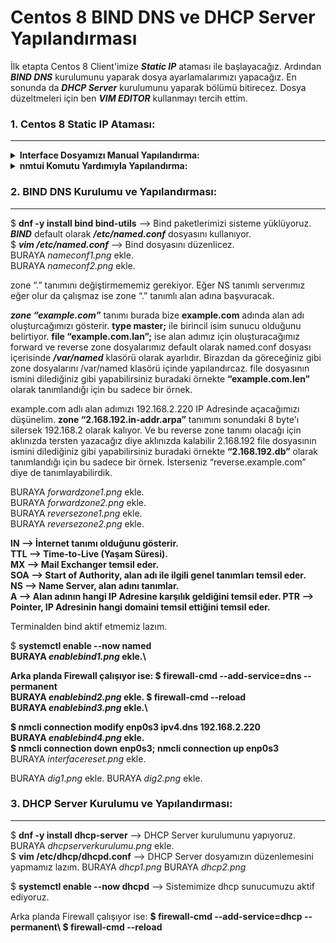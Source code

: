 # Centos 8 BIND DNS ve DHCP Server Yapılandırması

İlk etapta Centos 8 Client'imize ***Static IP*** ataması ile başlayacağız. Ardından ***BIND DNS*** kurulumunu yaparak dosya ayarlamalarımızı yapacağız. En sonunda da ***DHCP Server*** kurulumunu yaparak bölümü bitirecez. Dosya düzeltmeleri için ben ***VIM EDITOR*** kullanmayı tercih ettim.


### 1. Centos 8 Static IP Ataması:
---

<details>
  
  <b><summary> Interface Dosyamızı Manual Yapılandırma: </summary></b>
  
  $ <b>ip a</b> komutunu kullanarak <b><i>Network Interface'lerimizi</i></b> görüntülüyoruz.\
  BURAYA <i>ipacommend.png</i> ekle.\
  Ben Interface olarak <b><i>enp0s3</i></b> kullanıyorum. Şimdi <b><i>/etc/sysconfig/network-script/ifcfg-enp0s3</b></i> komutu ile Interface ayarlarımı düzenlicem.\
  BURAYA <i>interfaceayarlari.png</i> ekle.\
  İlk kurulumda <b><i>BOOTPROTO</b></i> default olarak dhcp geliyor. Biz onu none ile değiştiriyoruz. Ayrıca <b><i>IPADDR, PREFIX, GATEWAY, DNS1</b></i> değişkenlerimizi manual olarak eklememiz lazım.\
  $ <b>nmcli connection down enp0s3; nmcli connection up enp0s3</b> --> Bu komut yardımı ile interface yeniden başlat yapıyoruz.\
  $ <b>ip a</b> komutu ile tekrardan istediğimiz IP Adresine ayarladı mı diye kontrol ediyoruz.
  
</details>

<details>
  
  <b><summary> nmtui Komutu Yardımıyla Yapılandırma: </summary></b>
  $ <b>nmtui</b>\
  BURAYA <i>nmtui1.png</i> ekle.\
  <b><i>Edit a connection</b></i> giriş yapalım.\
  BURAYA <i>nmtui2.png</i> ekle.\
  Gelen pencerede <b><i>Edit</b></i> seçeneğini seçelim.\
  BURAYA <i>nmtui3.png</i> ekle.\
  Ardından OK ile burdan çıkış yapalım.\
  $ <b><i>sudo nmcli connection down enp1s0 && sudo nmcli connection up enp1s0</b></i> --> Komutu ile modem interface yeniden başlat yapıyoruz.\
  $ <b>ip a</b> komutu ile değişiklikler kaydedilmiş mi diye kontrol ediyoruz.
  
</details>

### 2. BIND DNS Kurulumu ve Yapılandırması:
---
$ <b>dnf -y install bind bind-utils</b> --> Bind paketlerimizi sisteme yüklüyoruz.\
<b><i>BIND</b></i> default olarak <b><i>/etc/named.conf</b></i> dosyasını kullanıyor.\
$ <b><i>vim /etc/named.conf</b></i> --> Bind dosyasını düzenlicez.\
BURAYA <i>nameconf1.png</i> ekle.\
BURAYA <i>nameconf2.png</i> ekle.

zone “.” tanımını değiştirmememiz gerekiyor. Eğer NS tanımlı serverımız eğer olur da çalışmaz ise zone “.” tanımlı alan adına başvuracak.

<b><i>zone “example.com”</b></i> tanımı burada bize <b>example.com</b> adında alan adı oluşturcağımızı gösterir. <b>type master;</b> ile birincil isim sunucu olduğunu belirtiyor. <b>file “example.com.lan”;</b> ise alan adımız için oluşturacağımız forward ve reverse zone dosyalarımız default olarak named.conf dosyası içerisinde <b><i>/var/named</b></i> klasörü olarak ayarlıdır. Birazdan da göreceğiniz gibi zone dosyalarını /var/named klasörü içinde yapılandırcaz. file dosyasının ismini dilediğiniz gibi yapabilirsiniz buradaki örnekte <b>“example.com.len”</b> olarak tanımlandığı için bu sadece bir örnek.

example.com adlı alan adımızı 192.168.2.220 IP Adresinde açacağımızı düşünelim. <b>zone “2.168.192.in-addr.arpa”</b> tanımını sonundaki 8 byte'ı silersek 192.168.2 olarak kalıyor. Ve bu reverse zone tanımı olacağı için aklınızda tersten yazacağız diye aklınızda kalabilir 2.168.192 file dosyasının ismini dilediğiniz gibi yapabilirsiniz buradaki örnekte <b>“2.168.192.db”</b> olarak tanımlandığı için bu sadece bir örnek. İsterseniz “reverse.example.com” diye de tanımlayabilirdik.

BURAYA <i>forwardzone1.png</i> ekle.\
BURAYA <i>forwardzone2.png</i> ekle.\
BURAYA <i>reversezone1.png</i> ekle.\
BURAYA <i>reversezone2.png</i> ekle.

<b>IN --> İnternet tanımı olduğunu gösterir.\
TTL --> Time-to-Live (Yaşam Süresi).\
MX --> Mail Exchanger temsil eder.\
SOA --> Start of Authority, alan adı ile ilgili genel tanımları temsil eder.\
NS --> Name Server, alan adını tanımlar.\
A --> Alan adının hangi IP Adresine karşılık geldiğini temsil eder.
PTR --> Pointer, IP Adresinin hangi domaini temsil ettiğini temsil eder.</b>

Terminalden bind aktif etmemiz lazım.

$ <b>systemctl enable --now named\
BURAYA <i>enablebind1.png</i> ekle.\

Arka planda Firewall çalışıyor ise:
$ firewall-cmd --add-service=dns --permanent\
BURAYA <i>enablebind2.png</i> ekle.
$ firewall-cmd --reload\
BURAYA <i>enablebind3.png</i> ekle.\

$ nmcli connection modify enp0s3 ipv4.dns 192.168.2.220\
BURAYA <i>enablebind4.png</i> ekle.\
$ nmcli connection down enp0s3; nmcli connection up enp0s3</b>\
BURAYA <i>interfacereset.png</i> ekle.

BURAYA <i>dig1.png</i> ekle.
BURAYA <i>dig2.png</i> ekle.

### 3. DHCP Server Kurulumu ve Yapılandırması:
---
$ <b>dnf -y install dhcp-server </b> --> DHCP Server kurulumunu yapıyoruz.\
BURAYA <i>dhcpserverkurulumu.png</i> ekle.\
$ <b>vim /etc/dhcp/dhcpd.conf</b> --> DHCP Server dosyamızın düzenlemesini yapmamız lazım.
BURAYA <i>dhcp1.png</i>
BURAYA <i>dhcp2.png</i>

$ <b>systemctl enable --now dhcpd</b> --> Sistemimize dhcp sunucumuzu aktif ediyoruz.

Arka planda Firewall çalışıyor ise:
<b>
$ firewall-cmd --add-service=dhcp --permanent\ 
$ firewall-cmd --reload</b>
